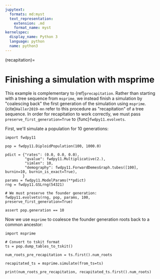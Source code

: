 ```yaml
---
jupytext:
  formats: md:myst
  text_representation:
    extension: .md
    format_name: myst
kernelspec:
  display_name: Python 3
  language: python
  name: python3
---
```


(recapitation)=

# Finishing a simulation with msprime

This example is complementary to {ref}`precapitation`.
Rather than starting with a tree sequence from `msprime`, we instead finish a simulation by "coalescing back" the first generation of the simulation using `msprime`.
{cite}`Haller2019-mn` refer to this procedure as "recapitation" of a tree sequence.
In order for recapitation to work correctly, we must pass `preserve_first_generation=True` to {func}`fwdpy11.evolvets`.

First, we'll simulate a population for 10 generations:


```{code-cell} python
import fwdpy11

pop = fwdpy11.DiploidPopulation(100, 1000.0)

pdict = {"rates": (0.0, 0.0, 0.0),
         "gvalue": fwdpy11.Multiplicative(2.),
         "simlen": 10,
         "demography": fwdpy11.ForwardDemesGraph.tubes([100], burnin=10, burnin_is_exact=True),
        }
params = fwdpy11.ModelParams(**pdict)
rng = fwdpy11.GSLrng(54321)

# We must preserve the founder generation:
fwdpy11.evolvets(rng, pop, params, 100, preserve_first_generation=True)

assert pop.generation == 10

```

Now we use `msprime` to coalesce the founder generation roots back to a common ancestor:

```{code-cell} python
import msprime

# Convert to tskit format
ts = pop.dump_tables_to_tskit()

num_roots_pre_recapitation = ts.first().num_roots

recapitated_ts = msprime.simulate(from_ts=ts)

print(num_roots_pre_recapitation, recapitated_ts.first().num_roots)
```

